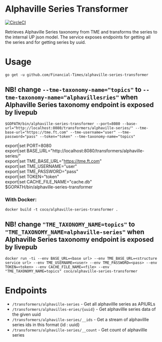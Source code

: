 # Alphaville Series Transformer

[![CircleCI](https://circleci.com/gh/Financial-Times/alphaville-series-transformer.svg?style=svg)](https://circleci.com/gh/Financial-Times/alphaville-series-transformer)

Retrieves Alphaville Series taxonomy from TME and transforms the series to the internal UP json model.
The service exposes endpoints for getting all the series and for getting series by uuid.

# Usage
`go get -u github.com/Financial-Times/alphaville-series-transformer`

## NB! change `--tme-taxonomy-name="topics"` to `--tme-taxonomy-name="alphavillesries"` when Alphaville Series taxonomy endpoint is exposed by livepub  
`$GOPATH/bin/alphaville-series-transformer --port=8080 --base-url="http://localhost:8080/transformers/alphaville-series/" --tme-base-url="https://tme.ft.com" --tme-username="user" --tme-password="pass" --token="token" --tme-taxonomy-name="topics"`

export|set PORT=8080  
export|set BASE_URL="http://localhost:8080/transformers/alphaville-series/"  
export|set TME_BASE_URL="https://tme.ft.com"  
export|set TME_USERNAME="user"  
export|set TME_PASSWORD="pass"  
export|set TOKEN="token"  
export|set CACHE_FILE_NAME="cache.db"  
$GOPATH/bin/alphaville-series-transformer  

### With Docker:

`docker build -t coco/alphaville-series-transformer .`
## NB! change `"TME_TAXONOMY_NAME=topics"` to `"TME_TAXONOMY_NAME=alphaville-series"` when Alphaville Series taxonomy endpoint is exposed by livepub  
`docker run -ti --env BASE_URL=<base url> --env TME_BASE_URL=<structure service url> --env TME_USERNAME=<user> --env TME_PASSWORD=<pass> --env TOKEN=<token> --env CACHE_FILE_NAME=<file> --env "TME_TAXONOMY_NAME=topics" coco/alphaville-series-transformer`

# Endpoints

* `/transformers/alphaville-series` - Get all alphavillle series as APIURLs
* `/transformers/alphavilles-eries/{uuid}` - Get alphavillle series data of the given uuid
* `/transformers/alphaville-series/__ids` - Get a stream of alphavillle series ids in this format {id : uuid}
* `/transformers/alphaville-series/__count` - Get count of alphavillle series
